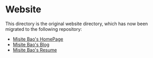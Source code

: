 # Website

This directory is the original website directory, which has now been migrated to the following repository:

- [Misite Bao's HomePage](https://github.com/misitebao/website)
- [Misite Bao's Blog](https://github.com/misitebao/blog)
- [Misite Bao's Resume](https://github.com/misitebao/resume-website)
